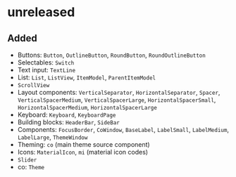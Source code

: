 <!--
SPDX-FileCopyrightText: 2022 Florian Blasius <co_sl@tutanota.com>
SPDX-License-Identifier: MIT
-->

# unreleased

## Added

* Buttons: `Button`, `OutlineButton`, `RoundButton`, `RoundOutlineButton`
* Selectables: `Switch`
* Text input: `TextLine`
* List: `List`, `ListView`, `ItemModel`, `ParentItemModel` 
* `ScrollView`
* Layout components: `VerticalSeparator`, `HorizontalSeparator`, `Spacer`, `VerticalSpacerMedium`,
    `VerticalSpacerLarge`, `HorizontalSpacerSmall`, `HorizontalSpacerMedium`, `HorizontalSpacerLarge`
* Keyboard: `Keyboard`, `KeyboardPage`
* Building blocks: `HeaderBar`, `SideBar`
* Components: `FocusBorder`, `CoWindow`, `BaseLabel`, `LabelSmall`, `LabelMedium`, `LabelLarge`, `ThemeWindow`
* Theming: `co` (main theme source component)
* Icons: `MaterialIcon`, `mi` (material icon codes)
* `Slider`
* co: `Theme`

